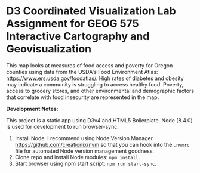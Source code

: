 # D3 Coordinated Visualization Lab Assignment for GEOG 575 Interactive Cartography and Geovisualization

This map looks at measures of food access and poverty for Oregon counties using data from the USDA's Food Environment Atlas: https://www.ers.usda.gov/foodatlas/. 
High rates of diabetes and obesity may indicate a community is struggling to access healthy food. Poverty, access to grocery stores, and other environmental and demographic factors that correlate with food insecurity are represented in the map.

**Development Notes:**

This project is a static app using D3v4 and HTML5 Boilerplate.
Node (8.4.0) is used for development to run browser-sync.

1. Install Node. I recommend using Node Version Manager https://github.com/creationix/nvm so that you can hook into the `.nvmrc` file for automated Node version management goodness.
2. Clone repo and install Node modules: `npm install`.
3. Start browser using npm start script: `npm run start-sync`.
